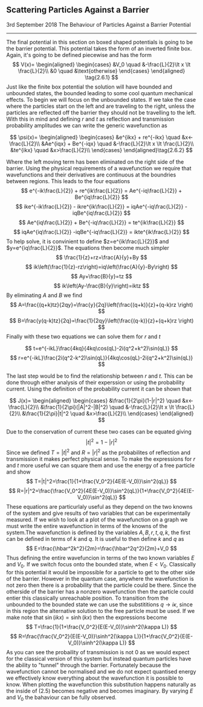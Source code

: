 ## Scattering Particles Against a Barrier
<date>3rd September 2018</date>
<label>The Behaviour of Particles Against a Barrier Potential</label>
<hr/>



The final potential in this section on boxed shaped potentials is going to be the barrier potential. This potential takes the form of an inverted finite box. Again, it's going to be defined piecewise and has the form
$$
 V(x)=
 \begin{aligned}
	\begin{cases}
		&V_0 		\quad 	&-\frac{L}{2}\lt x \lt \frac{L}{2}\\
		&0 	\quad	&\text{otherwise}
	\end{cases}
	 \end{aligned} \tag{2.6.1}
$$
Just like the finite box potential the solution will have bounded and unbounded states, the bounded leading to some cool quantum mechanical effects. To begin we will focus on the unbounded states. If we take the case where the particles start on the left and are traveling to the right, unless the particles are reflected off the barrier they should not be travelling to the left. With this in mind and defining $r$ and $t$ as reflection and transmission probability amplitudes we can write the generic wavefunction as

<div class="[style:largeEquation]">

$$
 \psi(x)=
 \begin{aligned}
	\begin{cases}
		&e^{ikx} + re^{-ikx}		 \quad	&x<-\frac{L}{2}\\
		&Ae^{iqx} + Be^{-iqx} 		 \quad 	&-\frac{L}{2}\lt x \lt \frac{L}{2}\\
		&te^{ikx}  		 \quad	&x>\frac{L}{2}\\
	\end{cases} 
	\end{aligned}\tag{2.6.2}
$$
</div>

Where the left moving term has been eliminated on the right side of the barrier. Using the physical requirements of a wavefunction we require that wavefunctions and their derivatives are continuous at the boundries between regions. This leads to the four equations
$$
e^{-ik\frac{L}{2}} + re^{ik\frac{L}{2}}	= Ae^{-iq\frac{L}{2}} + Be^{iq\frac{L}{2}} 
$$
$$
ike^{-ik\frac{L}{2}} - ikre^{ik\frac{L}{2}}	= iqAe^{-iq\frac{L}{2}} - iqBe^{iq\frac{L}{2}} 	
$$
$$
Ae^{iq\frac{L}{2}} + Be^{-iq\frac{L}{2}} = te^{ik\frac{L}{2}}
$$
$$
iqAe^{iq\frac{L}{2}} -iqBe^{-iq\frac{L}{2}} = ikte^{ik\frac{L}{2}}
$$
To help solve, it is convinient to define $z=e^{ik\frac{L}{2}}$ and $y=e^{iq\frac{L}{2}}$. The equations then become much simpler
$$
\frac{1}{z}+rz=\frac{A}{y}+By
$$
$$
ik\left(\frac{1}{z}-rz\right)=iq\left(\frac{A}{y}-By\right)
$$
$$
Ay+\frac{B}{y}=tz
$$
$$
ik\left(Ay-\frac{B}{y}\right)=iktz
$$
By eliminating $A$ and $B$ we find
$$
A=\frac{(q+k)tz}{2qy}=\frac{y}{2q}\left(\frac{(q+k)}{z}+(q-k)rz \right)
$$ 
$$
B=\frac{y(q-k)tz}{2q}=\frac{1}{2qy}\left(\frac{(q-k)}{z}+(q+k)rz \right)
$$
Finally with these two equations we can solve them for $r$ and $t$ 

<div class="[style:largeEquation]">

$$
t=e^{-ikL}\frac{4kq}{4kq\cos(qL)-2i(q^2+k^2)\sin(qL)}
$$
$$
r=e^{-ikL}\frac{2i(q^2-k^2)\sin(qL)}{4kq\cos(qL)-2i(q^2+k^2)\sin(qL)}
$$
</div>

The last step would be to find the relationship between $r$ and $t$. This can be done through either analysis of their experssion or using the probability current. Using the definition of the probability current it can be shown that

<div class="[style:largeEquation]">

$$
 J(x)=
 \begin{aligned}
	\begin{cases}
		&\frac{1}{2\pi}(1-|r|^2)		 \quad	&x<-\frac{L}{2}\\
		&\frac{1}{2\pi}(|A|^2-|B|^2)  \quad &-\frac{L}{2}\lt x \lt \frac{L}{2}\\
		&\frac{1}{2\pi}|t|^2  		 \quad	&x>\frac{L}{2}\\
	\end{cases}
	\end{aligned} 
$$
</div>

Due to the conservation of current these two cases can be equated giving
$$
|t|^2=1-|r|^2
$$
Since we defined $T=|t|^2$ and $R=|r|^2$ as the probabilites of reflection and transmission it makes perfect physical sense. To make the expressions for $r$ and $t$ more useful we can square them and use the energy of a free particle and show
$$
T=|t|^2=\frac{1}{1+\frac{V_0^2}{4E(E-V_0)}\sin^2(qL)}
$$
$$
R=|r|^2=\frac{\frac{V_0^2}{4E(E-V_0)}\sin^2(qL)}{1+\frac{V_0^2}{4E(E-V_0)}\sin^2(qL)}
$$
These equations are particurlaly useful as they depend on the two knowns of the system and give results of two variables that can be experimentally measured. If we wish to look at a plot of the wavefunction on a graph we must write the entire wavefunction in terms of the knowns of the system.The wavefunction is defined by the variables $A,B,r,t,q,k$, the first can be defined in terms of $k$ and $q$. It is useful to then define $k$ and $q$ as
$$
E=\frac{\hbar^2k^2}{2m}=\frac{\hbar^2q^2}{2m}+V_0
$$
Thus defining the entire wavefuncion in terms of the two known variables $E$ and $V_0$.
If we switch focus onto the bounded state, when $E < V_0$. Classically for this potential it would be impossible for a particle to get to the other side of the barrier. However in the quantum case, anywhere the wavefunction is not zero then there is a probability that the particle could be there. Since the otherside of the barrier has a nonzero wavefunction then the particle could entier this classically unreachable position. To transition from the unbounded to the bounded state we can use the substititions $q \to i\kappa$, since in this region the alternative solution to the free particle must be used. If we make note that $\sin(ikx)=\sinh(kx)$ then the expressions become 
$$
T=\frac{1}{1+\frac{V_0^2}{E(E-V_0)}\sinh^2(\kappa L)}
$$
$$
R=\frac{\frac{V_0^2}{E(E-V_0)}\sinh^2(\kappa L)}{1+\frac{V_0^2}{E(E-V_0)}\sinh^2(\kappa L)}
$$
As you can see the probaility of transmission is not $0$ as we would expect for the classical version of this system but instead quantum particles have the ability to "tunnel" through the barrier. Fortunately because the wavefunction cannot be normalised and we do not expect quantised energy we effectively know everything about the wavefunction it is possible to know. When plotting the wavefunction this substitution happens naturally as the inside of $(2.5)$ becomes negative and becomes imaginary. By varying $E$ and $V_0$ the bahaviour can be fully observed. 

